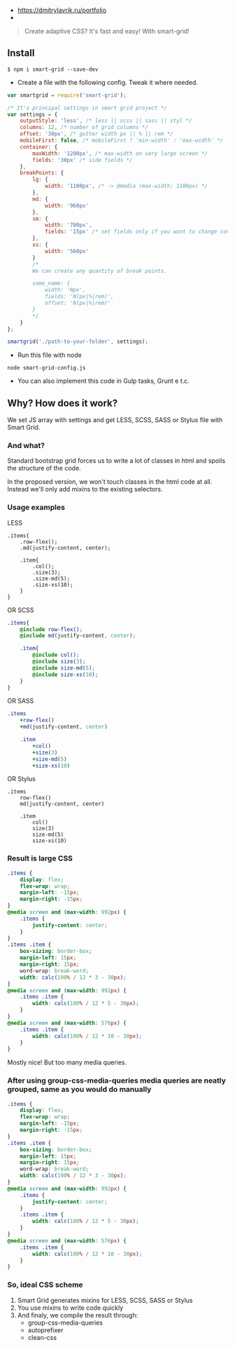 * https://dmitrylavrik.ru/portfolio
* 
> Create adaptive CSS? It's fast and easy! With smart-grid!

## Install

```
$ npm i smart-grid --save-dev
```

* Create a file with the following config. Tweak it where needed.

```js
var smartgrid = require('smart-grid');

/* It's principal settings in smart grid project */
var settings = {
    outputStyle: 'less', /* less || scss || sass || styl */
    columns: 12, /* number of grid columns */
    offset: '30px', /* gutter width px || % || rem */
    mobileFirst: false, /* mobileFirst ? 'min-width' : 'max-width' */
    container: {
        maxWidth: '1200px', /* max-width оn very large screen */
        fields: '30px' /* side fields */
    },
    breakPoints: {
        lg: {
            width: '1100px', /* -> @media (max-width: 1100px) */
        },
        md: {
            width: '960px'
        },
        sm: {
            width: '780px',
            fields: '15px' /* set fields only if you want to change container.fields */
        },
        xs: {
            width: '560px'
        }
        /* 
        We can create any quantity of break points.

        some_name: {
            width: 'Npx',
            fields: 'N(px|%|rem)',
            offset: 'N(px|%|rem)'
        }
        */
    }
};

smartgrid('./path-to-your-folder', settings);
```

* Run this file with node

```
node smart-grid-config.js
```

* You can also implement this code in Gulp tasks, Grunt e t.c.

## Why? How does it work?

We set JS array with settings and get LESS, SCSS, SASS or Stylus file with Smart Grid.

### And what?

Standard bootstrap grid forces us to write a lot of classes in html and spoils the structure of the code.

In the proposed version, we won't touch classes in the html code at all. Instead we'll only add mixins to the existing selectors.

### Usage examples

LESS
```less
.items{
    .row-flex();
    .md(justify-content, center);

    .item{
        .col();
        .size(3);
        .size-md(5);
        .size-xs(10);
    }
}
```
OR SCSS
```scss
.items{
    @include row-flex();
    @include md(justify-content, center);

    .item{
        @include col();
        @include size(3);
        @include size-md(5);
        @include size-xs(10);
    }
}
```
OR SASS
```sass
.items
    +row-flex()
    +md(justify-content, center)

    .item
        +col()
        +size(3)
        +size-md(5)
        +size-xs(10)
```
OR Stylus
```stylus
.items
    row-flex()
    md(justify-content, center)

    .item
        col()
        size(3)
        size-md(5)
        size-xs(10)
```
### Result is large CSS

```css
.items {
    display: flex;
    flex-wrap: wrap;
    margin-left: -15px;
    margin-right: -15px;
}
@media screen and (max-width: 992px) {
    .items {
        justify-content: center;
    }
}
.items .item {
    box-sizing: border-box;
    margin-left: 15px;
    margin-right: 15px;
    word-wrap: break-word;
    width: calc(100% / 12 * 3 - 30px);
}
@media screen and (max-width: 992px) {
    .items .item {
        width: calc(100% / 12 * 5 - 30px);
    }
}
@media screen and (max-width: 576px) {
    .items .item {
        width: calc(100% / 12 * 10 - 30px);
    }
}
```

Mostly nice! But too many media queries.

### After using group-css-media-queries media queries are neatly grouped, same as you would do manually

```css
.items {
    display: flex;
    flex-wrap: wrap;
    margin-left: -15px;
    margin-right: -15px;
}
.items .item {
    box-sizing: border-box;
    margin-left: 15px;
    margin-right: 15px;
    word-wrap: break-word;
    width: calc(100% / 12 * 3 - 30px);
}
@media screen and (max-width: 992px) {
    .items {
        justify-content: center;
    }
    .items .item {
        width: calc(100% / 12 * 5 - 30px);
    }
}
@media screen and (max-width: 576px) {
    .items .item {
        width: calc(100% / 12 * 10 - 30px);
    }
}
```

### So, ideal CSS scheme

1. Smart Grid generates mixins for LESS, SCSS, SASS or Stylus
2. You use mixins to write code quickly
3. And finaly, we compile the result through:
    - group-css-media-queries
    - autoprefixer
    - clean-css
